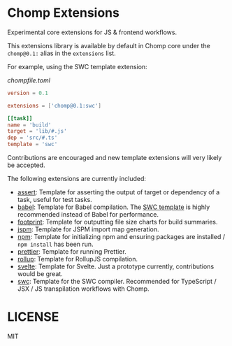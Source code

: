# Chomp Extensions

Experimental core extensions for JS & frontend workflows.

This extensions library is available by default in Chomp core under the `chomp@0.1:` alias in the `extensions` list.

For example, using the SWC template extension:

_chompfile.toml_
```toml
version = 0.1

extensions = ['chomp@0.1:swc']

[[task]]
name = 'build'
target = 'lib/#.js'
dep = 'src/#.ts'
template = 'swc'
```

Contributions are encouraged and new template extensions will very likely be accepted.

The following extensions are currently included:

* [assert](docs/assert.md): Template for asserting the output of target or dependency of a task, useful for test tasks.
* [babel](docs/babel.md): Template for Babel compilation. The [SWC template]() is highly recommended instead of Babel for performance.
* [footprint](docs/footprint.md): Template for outputting file size charts for build summaries.
* [jspm](docs/jspm.md): Template for JSPM import map generation.
* [npm](docs/npm.md): Template for initializing npm and ensuring packages are installed / `npm install` has been run.
* [prettier](docs/prettier.md): Template for running Prettier.
* [rollup](docs/rollup.md): Template for RollupJS compilation.
* [svelte](docs/svelte.md): Template for Svelte. Just a prototype currently, contributions would be great.
* [swc](docs/swc.md): Template for the SWC compiler. Recommended for TypeScript / JSX / JS transpilation workflows with Chomp.

# LICENSE

MIT
